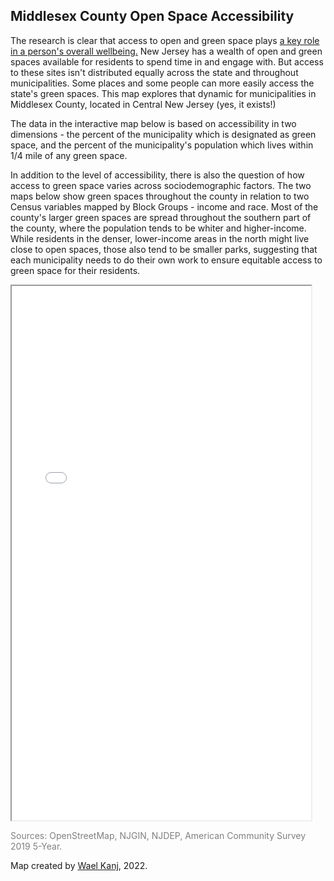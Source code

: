 ## Middlesex County Open Space Accessibility

The research is clear that access to open and green space plays <a href="https://cnr.ncsu.edu/news/2022/04/parks-green-spaces-improve-health"> a key role in a person's overall wellbeing.</a> New Jersey has a wealth of open and green spaces available for residents to spend time in and engage with. But access to these sites isn't distributed equally across the state and throughout municipalities. Some places and some people can more easily access the state's green spaces. This map explores that dynamic for municipalities in Middlesex County, located in Central New Jersey (yes, it exists!)

The data in the interactive map below is based on accessibility in two dimensions - the percent of the municipality which is designated as green space, and the percent of the municipality's population which lives within 1/4 mile of any green space. 

In addition to the level of accessibility, there is also the question of how access to green space varies across sociodemographic factors. The two maps below show green spaces throughout the county in relation to two Census variables mapped by Block Groups - income and race. Most of the county's larger green spaces are spread throughout the southern part of the county, where the population tends to be whiter and higher-income. While residents in the denser, lower-income areas in the north might live close to open spaces, those also tend to be smaller parks, suggesting that each municipality needs to do their own work to ensure equitable access to green space for their residents. 

<iframe src="middlesex_openspace.html" height="855" width="95%"></iframe>




<p style="color:grey;">Sources: OpenStreetMap, NJGIN, NJDEP, American Community Survey 2019 5-Year.</p>

Map created by <a href="mailto:waelkanj@gmail.com">Wael Kanj</a>, 2022. 
